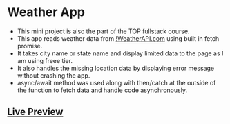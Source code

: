 # Weather App

- This mini project is also the part of the TOP fullstack course.
- This app reads weather data from [!WeatherAPI.com](www.https://www.weatherapi.com) using built in fetch promise.
- It takes city name or state name and display limited data to the page as I am using freee tier.
- It also handles the missing location data by displaying error message without crashing the app.
- async/await method was used along with then/catch at the outside of the function to fetch data and handle code asynchronously.

## [Live Preview](https://full-stackninja.github.io/weather-app/)
